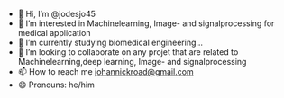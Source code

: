 - 👋 Hi, I’m @jodesjo45
- 👀 I’m interested in Machinelearning, Image- and signalprocessing for medical application 
- 🌱 I’m currently studying biomedical engineering...
- 💞️ I’m looking to collaborate on any projet that are related to Machinelearning,deep learning, Image- and signalprocessing
- 📫 How to reach me johannickroad@gmail.com 
- 😄 Pronouns: he/him 

<!---
jodesjo45/jodesjo45 is a ✨ special ✨ repository because its `README.md` (this file) appears on your GitHub profile.
You can click the Preview link to take a look at your changes.
--->
